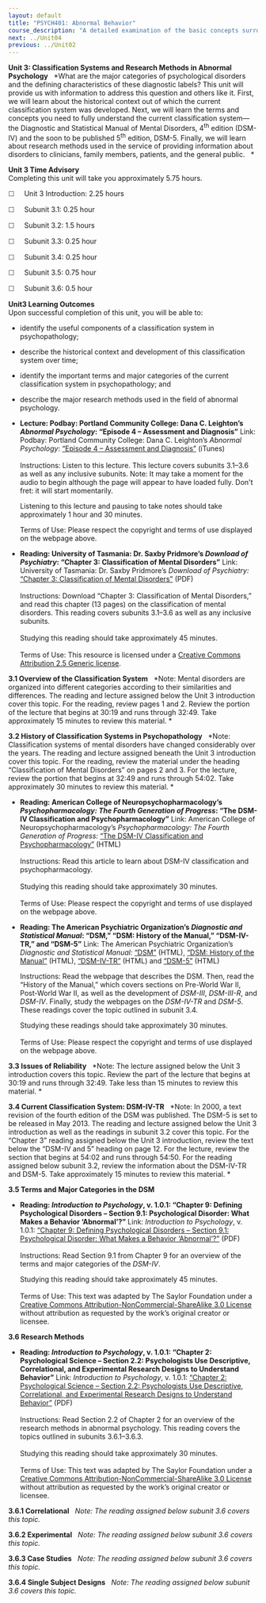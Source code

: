 ```yaml
---
layout: default
title: "PSYCH401: Abnormal Behavior"
course_description: "A detailed examination of the basic concepts surrounding the diagnosis and treatment of abnormal psychological phenomena."
next: ../Unit04
previous: ../Unit02
---
```

**Unit 3: Classification Systems and Research Methods in Abnormal
Psychology** <span id="3"></span> 
*What are the major categories of psychological disorders and the
defining characteristics of these diagnostic labels? This unit will
provide us with information to address this question and others like
it. First, we will learn about the historical context out of which the
current classification system was developed. Next, we will learn the
terms and concepts you need to fully understand the current
classification system—the Diagnostic and Statistical Manual of Mental
Disorders, 4<sup>th</sup> edition (DSM-IV) and the soon to be published
5<sup>th</sup> edition, DSM-5. Finally, we will learn about research
methods used in the service of providing information about disorders to
clinicians, family members, patients, and the general public.   *

**Unit 3 Time Advisory**  
Completing this unit will take you approximately 5.75 hours.  
  
 <span
style="color: rgb(51, 51, 51); font-family: sans-serif; line-height: 16.796875px;">☐ </span> 
  Unit 3 Introduction: 2.25 hours  
  
 <span
style="color: rgb(51, 51, 51); font-family: sans-serif; line-height: 16.796875px;">☐ </span> 
  Subunit 3.1: 0.25 hour  
  
 <span
style="color: rgb(51, 51, 51); font-family: sans-serif; line-height: 16.796875px;">☐ </span> 
  Subunit 3.2: 1.5 hours  
  
 <span
style="color: rgb(51, 51, 51); font-family: sans-serif; line-height: 16.796875px;">☐ </span> 
  Subunit 3.3: 0.25 hour  
  
 <span
style="color: rgb(51, 51, 51); font-family: sans-serif; line-height: 16.796875px;">☐ </span> 
  Subunit 3.4: 0.25 hour  
  
 <span
style="color: rgb(51, 51, 51); font-family: sans-serif; line-height: 16.796875px;">☐ </span> 
  Subunit 3.5: 0.75 hour  
  
 <span
style="color: rgb(51, 51, 51); font-family: sans-serif; line-height: 16.796875px;">☐ </span> 
  Subunit 3.6: 0.5 hour

**Unit3 Learning Outcomes**  
Upon successful completion of this unit, you will be able to:
-   identify the useful components of a classification system in
    psychopathology;
-   describe the historical context and development of this
    classification system over time;
-   identify the important terms and major categories of the current
    classification system in psychopathology; and
-   describe the major research methods used in the field of abnormal
    psychology.

-   **Lecture: Podbay: Portland Community College: Dana C. Leighton’s
    *Abnormal Psychology*: “Episode 4 – Assessment and Diagnosis”**
    Link: Podbay: Portland Community College: Dana C. Leighton’s
    *Abnormal Psychology*: [“Episode 4 – Assessment and
    Diagnosis”](http://podbay.fm/show/265029591/e/1201290184?autostart=1) (iTunes)  
        
     Instructions: Listen to this lecture. This lecture covers subunits
    3.1–3.6 as well as any inclusive subunits. Note: It may take a
    moment for the audio to begin although the page will appear to have
    loaded fully. Don't fret: it will start momentarily.  
      
     Listening to this lecture and pausing to take notes should take
    approximately 1 hour and 30 minutes.  
      
     Terms of Use: Please respect the copyright and terms of use
    displayed on the webpage above.

-   **Reading: University of Tasmania: Dr. Saxby Pridmore’s *Download of
    Psychiatry*: “Chapter 3: Classification of Mental Disorders”**
    Link: University of Tasmania: Dr. Saxby Pridmore’s *Download of
    Psychiatry:* [“Chapter 3: Classification of Mental
    Disorders”](http://eprints.utas.edu.au/287/) (PDF)  
        
     Instructions: Download “Chapter 3: Classification of Mental
    Disorders,” and read this chapter (13 pages) on the classification
    of mental disorders. This reading covers subunits 3.1–3.6 as well as
    any inclusive subunits.  
        
     Studying this reading should take approximately 45 minutes.  
        
     Terms of Use: This resource is licensed under a [Creative Commons
    Attribution 2.5 Generic
    license](http://creativecommons.org/licenses/by/2.5/).

**3.1 Overview of the Classification System** <span id="3.1"></span> 
*Note: Mental disorders are organized into different categories
according to their similarities and differences. The reading and lecture
assigned below the Unit 3 introduction cover this topic. For the
reading, review pages 1 and 2. Review the portion of the lecture that
begins at 30:19 and runs through 32:49. Take approximately 15 minutes to
review this material. *

**3.2 History of Classification Systems in Psychopathology** <span
id="3.2"></span> 
*Note: Classification systems of mental disorders have changed
considerably over the years. The reading and lecture assigned beneath
the Unit 3 introduction cover this topic. For the reading, review the
material under the heading “Classification of Mental Disorders” on pages
2 and 3. For the lecture, review the portion that begins at 32:49 and
runs through 54:02. Take approximately 30 minutes to review this
material. *

-   **Reading: American College of Neuropsychopharmacology’s
    *Psychopharmacology: The Fourth Generation of Progress*: “The DSM-IV
    Classification and Psychopharmacology”**
    Link: American College of Neuropsychopharmacology’s
    *Psychopharmacology: The Fourth Generation of Progress:* [“The
    DSM-IV Classification and
    Psychopharmacology”](http://www.acnp.org/g4/GN401000082/CH081.html) (HTML)   
        
     Instructions: Read this article to learn about DSM-IV
    classification and psychopharmacology.  
        
     Studying this reading should take approximately 30 minutes.  
        
     Terms of Use: Please respect the copyright and terms of use
    displayed on the webpage above.

-   **Reading: The American Psychiatric Organization’s *Diagnostic and
    Statistical Manual*: “DSM,” “DSM: History of the Manual,”
    “DSM-IV-TR,” and “DSM-5”**
    Link: The American Psychiatric Organization’s *Diagnostic and
    Statistical Manual:*
    [“DSM”](http://www.psychiatry.org/practice/dsm) (HTML), [“DSM:
    History of the
    Manual”](http://www.psychiatry.org/practice/dsm/dsm-history-of-the-manual) (HTML),
    [“DSM-IV-TR”](http://www.psychiatry.org/practice/dsm/dsm-iv-tr) (HTML)
    and [“DSM-5”](http://www.dsm5.org/Pages/Default.aspx) (HTML)  
      
     Instructions: Read the webpage that describes the DSM. Then, read
    the “History of the Manual,” which covers sections on Pre-World War
    II, Post-World War II, as well as the development of *DSM-III*,
    *DSM-III-R*, and *DSM-IV*. Finally, study the webpages on the
    *DSM-IV-TR* and *DSM-5*. These readings cover the topic outlined in
    subunit 3.4.  
      
     Studying these readings should take approximately 30 minutes.  
        
     Terms of Use: Please respect the copyright and terms of use
    displayed on the webpage above.     

**3.3 Issues of Reliability** <span id="3.3"></span> 
*Note: The lecture assigned below the Unit 3 introduction covers this
topic. Review the part of the lecture that begins at 30:19 and runs
through 32:49. Take less than 15 minutes to review this material. *

**3.4 Current Classification System: DSM-IV-TR** <span id="3.4"></span> 
*Note: In 2000, a text revision of the fourth edition of the DSM was
published. The DSM-5 is set to be released in May 2013. The reading and
lecture assigned below the Unit 3 introduction as well as the readings
in subunit 3.2 cover this topic. For the “Chapter 3” reading assigned
below the Unit 3 introduction, review the text below the “DSM-IV and 5”
heading on page 12. For the lecture, review the section that begins at
54:02 and runs through 54:50. For the reading assigned below subunit
3.2, review the information about the DSM-IV-TR and DSM-5. Take
approximately 15 minutes to review this material. *

**3.5 Terms and Major Categories in the DSM** <span id="3.5"></span> 
-   **Reading: *Introduction to Psychology*, v. 1.0.1: “Chapter 9:
    Defining Psychological Disorders – Section 9.1: Psychological
    Disorder: What Makes a Behavior ‘Abnormal’?”**
    Link: *Introduction to Psychology*, v. 1.0.1: [“Chapter 9: Defining
    Psychological Disorders – Section 9.1: Psychological Disorder: What
    Makes a Behavior
    ‘Abnormal’?”](https://resources.saylor.org/wwwresources/archived/site/textbooks/Introduction%20to%20Psychology.pdf) (PDF)  
        
     Instructions: Read Section 9.1 from Chapter 9 for an overview of
    the terms and major categories of the *DSM-IV*.  
      
     Studying this reading should take approximately 45 minutes.  
        
     Terms of Use: This text was adapted by The Saylor Foundation under
    a [Creative Commons Attribution-NonCommercial-ShareAlike 3.0
    License](http://creativecommons.org/licenses/by-nc-sa/3.0/) without
    attribution as requested by the work’s original creator or
    licensee. 

**3.6 Research Methods** <span id="3.6"></span> 
-   **Reading: *Introduction to Psychology*, v. 1.0.1: “Chapter 2:
    Psychological Science – Section 2.2: Psychologists Use Descriptive,
    Correlational, and Experimental Research Designs to Understand
    Behavior”**
    Link: *Introduction to Psychology*, v. 1.0.1: [“Chapter 2:
    Psychological Science – Section 2.2: Psychologists Use Descriptive,
    Correlational, and Experimental Research Designs to Understand
    Behavior”](https://resources.saylor.org/wwwresources/archived/site/textbooks/Introduction%20to%20Psychology.pdf) (PDF)  
        
     Instructions: Read Section 2.2 of Chapter 2 for an overview of the
    research methods in abnormal psychology. This reading covers the
    topics outlined in subunits 3.6.1–3.6.3.   
        
     Studying this reading should take approximately 30 minutes.  
        
     Terms of Use: This text was adapted by The Saylor Foundation under
    a [Creative Commons Attribution-NonCommercial-ShareAlike 3.0
    License](http://creativecommons.org/licenses/by-nc-sa/3.0/) without
    attribution as requested by the work’s original creator or
    licensee. 

**3.6.1 Correlational** <span id="3.6.1"></span> 
*Note: The reading assigned below subunit 3.6 covers this topic.*

**3.6.2 Experimental** <span id="3.6.2"></span> 
*Note: The reading assigned below subunit 3.6 covers this topic.*

**3.6.3 Case Studies** <span id="3.6.3"></span> 
*Note: The reading assigned below subunit 3.6 covers this topic.*

**3.6.4 Single Subject Designs** <span id="3.6.4"></span> 
*Note: The reading assigned below subunit 3.6 covers this topic.*


